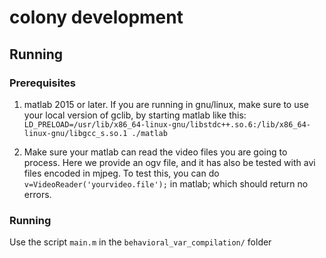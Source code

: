 # colony development

## Running

### Prerequisites
1. matlab 2015 or later. If you are running in gnu/linux, make sure to use your local version of gclib, by starting matlab like this:
`LD_PRELOAD=/usr/lib/x86_64-linux-gnu/libstdc++.so.6:/lib/x86_64-linux-gnu/libgcc_s.so.1 ./matlab`

2. Make sure your matlab can read the video files you are going to process. Here we provide an ogv file, and it has also be tested with avi files encoded in mjpeg. To test this, you can do `v=VideoReader('yourvideo.file');` in matlab; which should return no errors.

### Running

Use the script `main.m` in the `behavioral_var_compilation/` folder
